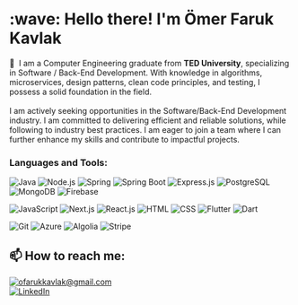 <h1 align="left" id="farukkavlak-title">:wave: Hello there! I'm Ömer Faruk Kavlak</h1>

:office: &nbsp;I am a Computer Engineering graduate from **TED University**, specializing in Software / Back-End Development. With knowledge in algorithms, microservices, design patterns, clean code principles, and testing, I possess a solid foundation in the field. </br></br>
I am actively seeking opportunities in the Software/Back-End Development industry. I am committed to delivering efficient and reliable solutions, while following to industry best practices. I am eager to join a team where I can further enhance my skills and contribute to impactful projects.


<h3 align="left">Languages and Tools:</h3>

![Java][java]
![Node.js][node-js]
![Spring][spring]
![Spring Boot][spring-boot]
![Express.js][express-js]
![PostgreSQL][postgre]
![MongoDB][mongodb]
![Firebase][firebase]

![JavaScript][javascript]
![Next.js][next-js]
![React.js][react-js]
![HTML][html]
![CSS][css]
![Flutter][flutter]
![Dart][dart]

![Git][git]
![Azure][azure]
![Algolia][algolia]
![Stripe][stripe]


<h2>📫 How to reach me:</h2>

<a href="mailto:ofarukkavlak@gmail.com">![ofarukkavlak@gmail.com](https://img.shields.io/badge/Gmail-D14836?style=for-the-badge&logo=gmail&logoColor=white)</a> <br>
<a href="https://www.linkedin.com/in/ömerfarukkavlak/">![LinkedIn](https://img.shields.io/badge/LinkedIn-0077B5?style=for-the-badge&logo=linkedin&logoColor=white)</a>



<!-- Badge Links -->
[java]: https://img.shields.io/badge/java-%23ED8B00.svg?style=for-the-badge&logo=openjdk&logoColor=white
[node-js]: https://img.shields.io/badge/Node.js-43853D?style=for-the-badge&logo=node.js&logoColor=white
[spring]: https://img.shields.io/badge/Spring-6DB33F?style=for-the-badge&logo=spring&logoColor=white
[spring-boot]: https://camo.githubusercontent.com/7d798ede2233b56431e6707226c348f5bc3d7a7151ca81db74717eed3f5b53f9/68747470733a2f2f696d672e736869656c64732e696f2f7374617469632f76313f7374796c653d666f722d7468652d6261646765266d6573736167653d537072696e672b426f6f7426636f6c6f723d364442333346266c6f676f3d537072696e672b426f6f74266c6f676f436f6c6f723d464646464646266c6162656c3d
[express-js]: https://img.shields.io/badge/Express.js-404D59?style=for-the-badge
[postgre]: https://img.shields.io/badge/PostgreSQL-316192?style=for-the-badge&logo=postgresql&logoColor=white
[mongodb]: https://img.shields.io/badge/MongoDB-4EA94B?style=for-the-badge&logo=mongodb&logoColor=white
[firebase]: https://img.shields.io/badge/firebase-%23039BE5.svg?style=for-the-badge&logo=firebase
[javascript]: https://img.shields.io/badge/JavaScript-F7DF1E?style=for-the-badge&logo=javascript&logoColor=black
[next-js]: https://img.shields.io/badge/next.js-000000?style=for-the-badge&logo=nextdotjs&logoColor=white
[react-js]: https://img.shields.io/badge/-ReactJs-61DAFB?logo=react&logoColor=white&style=for-the-badge
[html]: https://img.shields.io/badge/HTML-239120?style=for-the-badge&logo=html5&logoColor=white
[css]: https://img.shields.io/badge/CSS-239120?&style=for-the-badge&logo=css3&logoColor=white
[git]: https://img.shields.io/badge/GIT-E44C30?style=for-the-badge&logo=git&logoColor=white
[azure]: https://img.shields.io/badge/Microsoft_Azure-0089D6?style=for-the-badge&logo=microsoft-azure&logoColor=white
[flutter]: https://img.shields.io/badge/Flutter-02569B?style=for-the-badge&logo=flutter&logoColor=white
[dart]: https://img.shields.io/badge/Dart-0175C2?style=for-the-badge&logo=dart&logoColor=white
[algolia]: https://camo.githubusercontent.com/d6354ba646d1cb1324c70b206bada01451289e2ee6f427350dee4ce1fdc33aba/68747470733a2f2f696d672e736869656c64732e696f2f7374617469632f76313f7374796c653d666f722d7468652d6261646765266d6573736167653d416c676f6c696126636f6c6f723d303033444646266c6f676f3d416c676f6c6961266c6f676f436f6c6f723d464646464646266c6162656c3d
[stripe]: https://img.shields.io/badge/Stripe-626CD9?style=for-the-badge&logo=Stripe&logoColor=white



